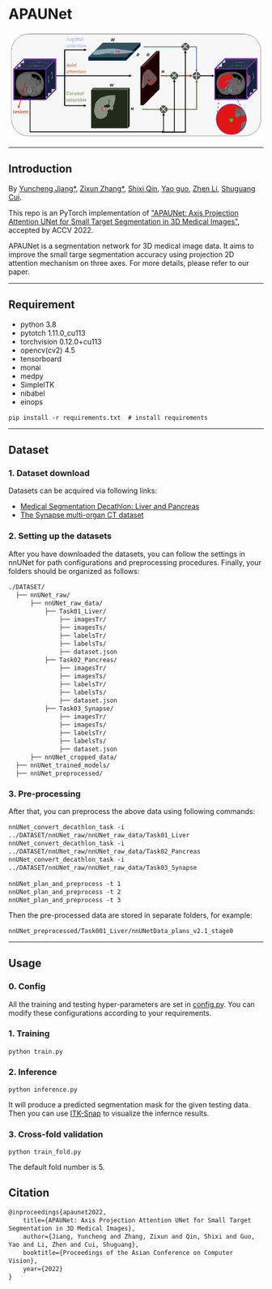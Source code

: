 # APAUNet

![framework](./figure/teaser.png)

---

## Introduction

By [Yuncheng Jiang*](https://scholar.google.com/citations?user=v5jDFU8AAAAJ&hl=zh-CN), [Zixun Zhang*](https://scholar.google.com/citations?user=13FeVFsAAAAJ&hl=zh-CN), [Shixi Qin](), [Yao guo](), [Zhen Li](https://scholar.google.com/citations?user=0TTt3QsAAAAJ&hl=zh-CN), [Shuguang Cui](https://scholar.google.com/citations?user=1o_qvR0AAAAJ&hl=zh-CN).

This repo is an PyTorch implementation of ["APAUNet: Axis Projection Attention UNet for Small Target Segmentation in 3D Medical Images"](), accepted by ACCV 2022.

APAUNet is a segmentation network for 3D medical image data. It aims to improve the small targe segmentation accuracy using projection 2D attention mechanism on three axes. For more details, please refer to our paper.

---

## Requirement

* python 3.8
* pytotch 1.11.0_cu113
* torchvision 0.12.0+cu113
* opencv(cv2) 4.5
* tensorboard
* monai
* medpy
* SimpleITK
* nibabel
* einops

```
pip install -r requirements.txt  # install requirements
```

---

## Dataset

### 1. Dataset download

Datasets can be acquired via following links:
* [Medical Segmentation Decathlon: Liver and Pancreas](https://drive.google.com/drive/folders/1HqEgzS8BV2c7xYNrZdEAnrHk7osJJ--2)
* [The Synapse multi-organ CT dataset](https://www.synapse.org/#!Synapse:syn3193805/wiki/217789)

### 2. Setting up the datasets

After you have downloaded the datasets, you can follow the settings in nnUNet for path configurations and preprocessing procedures. Finally, your folders should be organized as follows:

```
./DATASET/
  ├── nnUNet_raw/
      ├── nnUNet_raw_data/
          ├── Task01_Liver/
              ├── imagesTr/
              ├── imagesTs/
              ├── labelsTr/
              ├── labelsTs/
              ├── dataset.json
          ├── Task02_Pancreas/
              ├── imagesTr/
              ├── imagesTs/
              ├── labelsTr/
              ├── labelsTs/
              ├── dataset.json
          ├── Task03_Synapse/
              ├── imagesTr/
              ├── imagesTs/
              ├── labelsTr/
              ├── labelsTs/
              ├── dataset.json
      ├── nnUNet_cropped_data/
  ├── nnUNet_trained_models/
  ├── nnUNet_preprocessed/
```

### 3. Pre-processing

After that, you can preprocess the above data using following commands:
```
nnUNet_convert_decathlon_task -i ../DATASET/nnUNet_raw/nnUNet_raw_data/Task01_Liver
nnUNet_convert_decathlon_task -i ../DATASET/nnUNet_raw/nnUNet_raw_data/Task02_Pancreas
nnUNet_convert_decathlon_task -i ../DATASET/nnUNet_raw/nnUNet_raw_data/Task03_Synapse

nnUNet_plan_and_preprocess -t 1
nnUNet_plan_and_preprocess -t 2
nnUNet_plan_and_preprocess -t 3
```
Then the pre-processed data are stored in separate folders, for example:
```
nnUNet_preprocessed/Task001_Liver/nnUNetData_plans_v2.1_stage0
```

---

## Usage 

### 0. Config

All the training and testing hyper-parameters are set in [config.py](config.py). You can modify these configurations according to your requirements.

### 1. Training

```
python train.py 
```

### 2. Inference

```
python inference.py
```
It will produce a predicted segmentation mask for the given testing data. Then you can use [ITK-Snap](http://www.itksnap.org) to visualize the infernce results.

### 3. Cross-fold validation

```
python train_fold.py
```
The default fold number is 5.

## Citation

```
@inproceedings{apaunet2022,
    title={APAUNet: Axis Projection Attention UNet for Small Target Segmentation in 3D Medical Images},
    author={Jiang, Yuncheng and Zhang, Zixun and Qin, Shixi and Guo, Yao and Li, Zhen and Cui, Shuguang},
    booktitle={Proceedings of the Asian Conference on Computer Vision},
    year={2022}
}
```